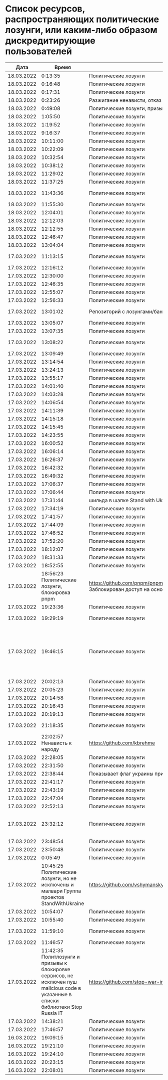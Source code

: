 # Список ресурсов, распространяющих политические лозунги, или каким-либо образом дискредитирующие пользователей

| Дата  | Время  | Тип пропаганды  | Название  | URL  | Комментарий  |
|---|---|---|---|---|---|
| 18.03.2022 | 0:13:35  | Политические лозунги  | vdz yandex metrika  | https://plugins.trac.wordpress.org/browser/vdz-yandex-metrika/assets/banner-772x250.png?rev=2688057  | это плагин wordpress, политические лозунги плюс бекдор, сейчас репозиторий зачищен, плагин блокирован  |
| 18.03.2022 | 0:16:48  | Политические лозунги  | Ember.js  | https://emberjs.com/community/invasion-of-ukraine/  | https://emberjs.com/  |
| 18.03.2022 | 0:17:31  | Политические лозунги  | stop-war-in-ukraine  | https://github.com/stop-war-in-ukraine  | https://github.com/yarnpkg/website/issues/1155 - Массовый спам issues в репозиториях  |
| 18.03.2022 | 0:23:26  | Разжигание ненависти, отказ в обновлениях  | OkayCMS   | https://ok-cms.com/  | Были политические заявления в блоге и на сайте компании, указывающие на то, что русских ненавидят. Прямой отказ в обновлениях движка и отправке уже оплаченных ранее модулей  |
| 18.03.2022 | 0:49:08  | Политические лозунги, призывы и инструкции к ДДОС  | belsk-schedule  | https://github.com/NewEXE/belsk-schedule  | https://github.com/NewEXE/belsk-schedule/commit/b27b55bcf992887864d933af19e009e5750c4ca1 - Куча говна  |
| 18.03.2022 | 1:05:50  | Политические лозунги  | React.js  | https://github.com/reactjs/reactjs.org/commit/d90fd21fdbedb075a4cc196c16156b534daf14a4  | Баннер "Поддержите Украину" на сайте с документацией  |
| 18.03.2022 | 1:19:52  | Политические лозунги  | Elmedia Player macOS  | --//--  | Вместо проигрывания медиа файлов запускает видео военных действий с политическими лозунгами  |
| 18.03.2022 | 9:16:37  | Политические лозунги  | MUI  | https://github.com/mui/material-ui/pull/31275  | Баннер в поддержку Украины  |
| 18.03.2022 | 10:11:00  | Политические лозунги  | Snap package with winbox  | https://github.com/panaceya/winbox/commit/adb017fd7bf2ea40bbf5e449a20091192188509f  |   |
| 18.03.2022 | 10:22:09  | Политические лозунги  | daemon tools  | --//--  | daemon-tools.cc - с главного сайта начали перенаправлять на политический, отключили обновления  |
| 18.03.2022 | 10:32:54  | Политические лозунги  | laminas/*, mezzio/*  | https://github.com/laminas/laminas-servicemanager/commit/1fb805d456f4e916e5fbddad4d2349adfd2f05ba  | Данный политический лозунг есть во всех пакетах laminas/ и mezzio/.  |
| 18.03.2022 | 10:38:12  | Политические лозунги  | Symfony  | --//--   | Баннер в поддержку Украины в шапке сайта  |
| 18.03.2022 | 11:29:02  | Политические лозунги  | react-create-app  | https://github.com/facebook/create-react-app/commit/fd8c5f7b1b1d19d10d24cc2f9fdfc110585dc030  | docs: add homepage banner in support of Ukraine (#12113)  |
| 18.03.2022 | 11:37:25  | Политические лозунги  | Portable ASCII for PHP  | https://github.com/voku/portable-ascii  | used e.g. in Laravel Core  |
| 18.03.2022 | 11:43:36  | Политические лозунги  | T-Regx  | https://github.com/T-Regx/T-Regx/commit/88c05aa62f1931f31e252c68c4084f22336e4552 , https://github.com/T-Regx/T-Regx/commit/7e4812ab0a0c562c0d3e024926c71c24a98fa3b4   | StandWithUkraine banner  |
| 18.03.2022 | 11:55:30  | Политические лозунги  | Yaffle/EventSource  | https://github.com/Yaffle/EventSource/commit/de137927e13d8afac153d2485152ccec48948a7a  | Через 15 секунд после открытия страницы алертит призыв прекратить происходящее и открывает change.org  |
| 18.03.2022 | 12:04:01  | Политические лозунги  | Сobian backup  | https://github.com/jomael/cobianbackup  | В последней обнове прилетели призывы свергать власть  |
| 18.03.2022 | 12:12:03  | Политические лозунги  | snap winbox  | https://github.com/panaceya/winbox  | Политические лозунги  |
| 18.03.2022 | 12:12:55  | Политические лозунги  | EventSource  | https://github.com/Yaffle/EventSource/blob/master/src/eventsource.js#L1032  | Полифилы js используются в множестве сторонних сервисов, пол миллиона загрузок в неделю  |
| 18.03.2022 | 12:46:47  | Политические лозунги  | Symfony  | https://github.com/symfony/symfony/commit/37ca066c6fb3aac241ccfb12b2531675798528d7  | Шильдик #StandWithUkraine  |
| 18.03.2022 | 13:04:04  | Политические лозунги  | Leaflet  | https://github.com/Leaflet/Leaflet/commit/c94faa201a916fbf48e30156179d78ab5620d2d5  | На сайте заменена главная страница: https://leafletjs.com/  |
| 17.03.2022 | 11:13:15  | Политические лозунги  | Tasmota  | https://github.com/arendst/Tasmota/commit/98cbf2587a1a914bbd16996ebb48dd451d3da448#diff-42aa4764b8b648a130f34dd6e21e00a10e2b172fa5137bb271858b12b743e428R32  | "проверяет координаты микроконтроллера, и если он соответствует Москве или Минску, то в логи пишется текст ""Stop war, Free Ukrain""."  |
| 17.03.2022 | 12:16:12 | Политические лозунги | YoutubeDownloader | https://github.com/Tyrrrz/YoutubeDownloader | "Дал ссылку на репо, там везде призывы к поддержке х-слов, ну и в самой программе при запуске всплывает плашка о поддержке т.н. ""украины""" |
| 17.03.2022 | 12:30:00 | Политические лозунги | peacenotwar | https://github.com/RIAEvangelist/peacenotwar | автор мальваря в node-ipc |
| 17.03.2022 | 12:46:35 | Политические лозунги | React.js | https://github.com/reactjs/reactjs.org/commit/d90fd21fdbedb075a4cc196c16156b534daf14a4 | Баннер в поддержку украины |
| 17.03.2022 | 12:55:07| Политические лозунги | https://1password.com/ - менеджер паролей | Только ссылка: https://blog.1password.com/responding-to-the-conflict-in-ukraine/
| 17.03.2022 | 12:56:33| Политические лозунги | Поиск по Github	https://github.com/search?l=Markdown&q=SWUbanner&type=Code | Ссылка на поиск тех, что включил баннер в репу |
| 17.03.2022 | 13:01:02 | Репозиторий с лозунгами/баннерами | StandWithUkraine support materials	https://github.com/vshymanskyy/StandWithUkraine | "В репозитории есть список проектов, которые его используют. Возможно в них есть ещё ""закладки"", кроме лозунгов из этого репозитория." |
| 17.03.2022 | 13:05:07| Политические лозунги | Список github проектов с лозунгами	| https://github.com/vshymanskyy/StandWithUkraine#projects-that-standwithukraine | Список github проектов с лозунгами |
| 17.03.2022 | 13:07:35| Политические лозунги | Notepad++	| https://notepad-plus-plus.org/downloads/ | Политические лозунги в наименовании релиза |
| 17.03.2022 | 13:08:22| Политические лозунги | @russia-sanctions/base	| https://github.com/Russia-Sanctions/Base	Просто пакет, который предлагается включать, чтобы выводить политические лозунги |
| 17.03.2022 | 13:09:49| Политические лозунги | React Native website	| https://github.com/facebook/react-native-website/pull/2986 | Баннер в поддержку украины. Автор: https://github.com/dmitryvinn |
| 17.03.2022 | 13:14:54| Политические лозунги | mailtrap.io	| https://mailtrap.io/ | Ужас |
| 17.03.2022 | 13:24:13| Политические лозунги | The unarchiver.app	| https://macpaw.com/news/macpaw-amidst-aggression | Дополнительное окно с кнопкой «Узнайте правду о происходящем на Украине». |
| 17.03.2022 | 13:55:17| Политические лозунги | ebastianbergmann	| https://github.com/sebastianbergmann/phpunit/commit/4634e702b5f05f5e948e531eb8b4fc19be40610c | политика |
| 17.03.2022 | 14:01:40| Политические лозунги | Codeception	| https://github.com/Codeception/Codeception/commit/d6b7af9233124652b0425217d633e034bfa9bf2b | Выводит в консоли ссылку на https://helpukrainewin.org |
| 17.03.2022 | 14:03:28| Политические лозунги | evolution	| https://github.com/evolution-cms/evolution/commit/1c586bc76f739264dcf0482530945875fa444b77 | Полит лозунг в cms |
| 17.03.2022 | 14:06:54| Политические лозунги | React docs| ==//== | ru.reactjs.org и reactjs.org |
| 17.03.2022 | 14:11:39| Политические лозунги | Набор обновлений UpdatePack7R2 для Windows 7 SP1 и Server 2008 R2 SP1 | https://blog.simplix.info/update7/ | Мартовское обновление не устанавливается. По информации в ченджлоге: История изменений 22.3.11 ... Из-за военного вторжения работа программы на территории России и Беларуси ограничена |
| 17.03.2022 | 14:15:18| Политические лозунги | Docusaurus | https://github.com/facebook/docusaurus/pull/6811 | Опенсорс проект http://docusaurus.io/ |
| 17.03.2022 | 14:15:45| Политические лозунги | Codeception for PHP	| https://github.com/Codeception/Codeception/commit/eefe1abc60500c0516b85131cbbfbb9a22899db4 | "при запуске в консоли выводится ""Codeception PHP Testing Framework v4.1.31 | https://helpukrainewin.org""" |
| 17.03.2022 | 14:23:55| Политические лозунги | Evolution CMS	| https://github.com/evolution-cms/evolution/commit/1c586bc76f739264dcf0482530945875fa444b77 | После обновления на релизы Evolution CMS 3.1.10 и Evolution CMS 1.4.17 полит. лозунг в админке |
| 17.03.2022 | 16:00:52| Политические лозунги | GNOME extension ddterm	оф сайт расширений гнома | Демонстрирует в окне консоли баннер. |
| 17.03.2022 | 16:06:14| Политические лозунги | Spark	| https://sparkmailapp.com/ | Из текущего: лозунги и отказ от обслуживания жителей РФ (такое чувство, что ограничение на клиентской части приложения, т.к. отказ пришел с обновлениями) |
| 17.03.2022 | 16:26:37| Политические лозунги | The Unarchiver	| https://github.com/MacPaw (приватный репозиторий) | Проверить, есть ли что-то помимо лозунгов, пока не удаётся. Лозунги точно показываются на баннере при разархивации/архивации. |
| 17.03.2022 | 16:42:32| Политические лозунги | deskreen	| https://deskreen.com | Не опенсурс, но не знаю куда ещё отправить эту информацию. |
| 17.03.2022 | 16:49:32| Политические лозунги | React	| https://reactjs.org/ | В документации фреймворка на каждой странице шапка с лозунгом |
| 17.03.2022 | 17:06:37| Политические лозунги | RNUILib	| https://github.com/wix/react-native-ui-lib/commit/dca74afdc64f76101c105d02534f4a05bb0c771c | Баннер #StandWithUkraine |
| 17.03.2022 | 17:06:44| Политические лозунги | https://repo.packagist.org	| https://github.com/composer/packagist/pull/1270 | composer update - выдает в консоли #StandWithUkraine |
| 17.03.2022 | 17:31:44|  шильда в шапке Stand with Ukraine ???? | https://www.11ty.dev/ | https://github.com/11ty/11ty-website/commit/544e54a62947c41381d0e9b59891dfe4dd9f3de6 | До этого была ссылка на донаты для украины |
| 17.03.2022 | 17:34:19| Политические лозунги | django-modeltranslatio	| https://github.com/deschler/django-modeltranslation/commit/0617eadfb4606cd9cf3c5fcea761af142b5eb3b2 | Политические лозунги в документации |
| 17.03.2022 | 17:41:57| Политические лозунги | PHPBench	| https://github.com/phpbench/phpbench/commit/414f462c2ee40a6b30ffafbe0c4ee760e75780f8 | standwithukraine |
| 17.03.2022 | 17:44:09| Политические лозунги | Php Project	| https://github.com/spider-mane/php-project/commit/f742eafcf96496ad7f687f452a5c893d29f3e79e | #StandWithUkraine |
| 17.03.2022 | 17:46:52| Политические лозунги | Activeadmin SimpleMDE Markdown Editor	| https://github.com/ypylypenko/activeadmin_simplemde/commit/9bdf811b5c23430b5d7c45d342082e4f1cca14a9 | Политические лозунги. |
| 17.03.2022 | 17:52:20| Политические лозунги | Svelte Material UI	| https://github.com/hperrin/svelte-material-ui	на их официальрном сайте | https://sveltematerialui.com/ висит плашка с лозунгом |
| 17.03.2022 | 18:12:07| Политические лозунги | Pnpn менеджер пакетов	| https://github.com/pnpm/pnpm | Вредительства не замечено, но сайт с доками блочит ру айпи |
| 17.03.2022 | 18:31:33| Политические лозунги | Autodesk AutoCAD	| https://www.autodesk.ru/ | Лозунги |
| 17.03.2022 | 18:52:55| Политические лозунги | Winbox snap package	| https://github.com/panaceya/winbox/commit/adb017fd7bf2ea40bbf5e449a20091192188509f | Мейнтейнер snap-пакета приложил поп-ап, который открывается при использовании русской локали |
| 17.03.2022 | 18:56:23	Политические лозунги, блокировка	pnpm	| https://github.com/pnpm/pnpm/commit/3c328ec465c597ff558c1f38afbfe2a0c1b02a83	Заблокирован доступ на основной сайт | https://pnpm.io по ~нац~ гео признаку. Основной мэйнтэйнер Украинец и, как видно, на дух не переносит русских. |
| 17.03.2022 | 19:23:36| Политические лозунги | react-native-ui-lib	| https://github.com/wix/react-native-ui-lib/commit/dca74afdc64f76101c105d02534f4a05bb0c771c | Политический баннер #StandWithUkraine |
| 17.03.2022 | 19:29:19| Политические лозунги | pre-commit-terraform	| https://github.com/antonbabenko/pre-commit-terraform/pull/348/commits/fc190f980a6f0edac571253bce39e288c5d93949 | см. условия использования в конце readme |
| 17.03.2022 | 19:46:15| Политические лозунги | Return youtube dislike api	| https://github.com/Anarios/return-youtube-dislike/commit/9f257b354c2a933610fafc7c466af0572eef91bf	"Добавление на главную страницу украинского флага и ссылки на сайт для поддержки украинской армии; + интересная строка в комментарии одного из разработчиков ( https://github.com/Anarios/return-youtube-dislike/graphs/contributors): https://github.com/Anarios/return-youtube-dislike/issues/497 ""https://returnyoutubedislikeapi.com/ is blocked in Russia. If you are there, you won't be able to view or submit dislike votes unless you use a proxy or a VPN."", хотя сервис и работает ( https://returnyoutubedislikeapi.com/votes?videoId=kxOuG8jMIgI); Ничего серьёзного про политическую позицию нету" |
| 17.03.2022 | 20:02:13| Политические лозунги | CoreELEC	| https://github.com/CoreELEC/CoreELEC | Замена логотипа в цвета флага Украины |
| 17.03.2022 | 20:05:23| Политические лозунги | mint	| https://github.com/dbarnett/python-helloworld/pull/13	| https://uk.wikipedia.org/wiki/%D0%A0%D1%83%D1%81%D1%81%D0%BA%D0%B8%D0%B9_%D0%B2%D0%BE%D0%B5%D0%BD%D0%BD%D1%8B%D0%B9_%D0%BA%D0%BE%D1%80%D0%B0%D0%B1%D0%BB%D1%8C,_%D0%B8%D0%B4%D0%B8_%D0%BD%D0%B0_%D1%85%D1%83%D0%B9 |
| 17.03.2022 | 20:14:58| Политические лозунги | MUI (Material UI)	| https://github.com/mui/material-ui/pull/31275 | "В документации полит. лозунг ""STOP RUSSIA'S INVASION OF UKRAINE""" | https://mui.com/getting-started/installation/ |
| 17.03.2022 | 20:16:43| Политические лозунги | EmotionJS	| https://github.com/emotion-js/emotion/pull/2668 | "В документации полит. лозунг ""STOP RUSSIA'S INVASION OF UKRAINE""" | https://emotion.sh/docs/introduction |
| 17.03.2022 | 20:19:13| Политические лозунги | ReactJS	| https://github.com/facebook/react/pull/23375/commits/11e414ce6c67dc6c3c7e8cf4146af5c39c9c93ea | "В документации полит. лозунг ""STOP RUSSIA'S INVASION OF UKRAINE""" | https://ru.reactjs.org |
| 17.03.2022 | 21:18:35| Политические лозунги | Dash Electrum	| https://github.com/akhavr/electrum-dash/commit/80e7bfbc9325f0012dc9c6bd1017cd71de80e2371017cd71de80e237 | Разработчик впилил в продукт политические лозунги, сделав их сюрпризом - в логе что в софте нового про это ни слова. |
| 17.03.2022 | 22:02:57	Ненависть к народу	| https://github.com/kbrehme	| https://github.com/kbrehme/niffelheim/commit/7cb93ca14aab68c646a65ef21923835a0f791d4a | Человек удаляет все что связано с русским народом в модах и скриптах |
| 17.03.2022 | 22:28:05| Политические лозунги | | https://github.com/search?l=Markdown&q=SWUbanner&type=Code	| https://github.com/vshymanskyy/StandWithUkraine#projects-that-standwithukraine | Есть смысл проверить эти проекты
| 17.03.2022 | 22:31:50| Политические лозунги | | https://pastebin.com/	| https://pastebin.com/	Политический баннер |
| 17.03.2022 | 22:38:44 | Показывает флаг украины при первом запуске. | Qalctulate! (GTK)	| https://github.com/Qalculate/qalculate-gtk/commit/74c7413429b386f08028565f16f537204217b456 | "Remove flags for RUB and BYR/BYN, and show UAH flag when first using the new version;" Ничего серьезного, но раздражает. Версия с этим коммитом уже в репозиториях arch. Работает не только в РФ/БР, а вообще у всех. |
| 17.03.2022 | 22:41:17| Политические лозунги | spaceship-prompt/spaceship-prompt	| https://github.com/spaceship-prompt | Поддержка полит лозунгами и удаление всех русских issues |
| 17.03.2022 | 22:43:19| Политические лозунги | | https://github.com/vadimdemedes/ink	| https://github.com/vadimdemedes/ink/issues/506 | Issue с призывом платной поддержки украинской армии |
| 17.03.2022 | 22:47:04| Политические лозунги | Redirect Russia	| https://github.com/pabio/redirect-russia | Установленный скрипт на сайте редиректит на страницу с агиткой. Проверяет по ip пользователя и таймзоне. |
| 17.03.2022 | 22:52:13| Политические лозунги | Redirect Russia	| https://github.com/pabio/redirect-russia | Скрипт встраиваемый на сайты, перенаправляющий пользователей из России на страницу с политическими лозунгами |
| 17.03.2022 | 23:32:12| Политические лозунги | GM-DONATE (gm-donate.ru) система доната в Garry's mod	| https://github.com/GM-DONATE/IGS/commit/d98b6dd9f43225a6b03c665db8a57690646515ee#diff-13dde08e38ae5b40da01b8fed10e552f417dd1044710f28c10afa801521cb6bc	Скрытно заменена текстура модели автомата с содовой на текстуру господина П. с фекалиями с расчетом на проблемы с законом. Возможно дальнейшее внедрение вредоносов, функционал позволяет. |
| 17.03.2022 | 23:48:54| Политические лозунги | | https://github.com/mallardduck/	| https://github.com/KickflipCli/kickflip-src | Генератор фейковых сайтов по шаблону с ключевыми словами и призывами (одного мейнтейнера уже забанили за национальную рознь, другой продолжает работу) |
| 17.03.2022 | 23:50:48| Политические лозунги | | https://github.com/k01ek	| https://github.com/k01ek/notowar | "Примеры программ на разных языках программированиях выводящие текст ""No to war""" |
| 17.03.2022 | 0:05:49| Политические лозунги | Redis Desktop Manager (ранее - resp-app)	| https://github.com/uglide/RedisDesktopManager/commit/3880176abbb0ee877672fd1ae74bda9546a4d1a6 | Политические лозунги в README, политические коммиты с кодом в истории. Создатель - укр. |
| 17.03.2022 | 10:45:25	Политические лозунги, но не исключены и малвари	Группа проектов StandWithUkraine	| https://github.com/vshymanskyy/StandWithUkraine#projects-that-standwithukraine | По ссылке список проектов участвующих в акции |
| 17.03.2022 | 10:54:07| Политические лозунги | ECMAScript extensions	| https://github.com/medikoo/es5-ext/commit/28de285ed433b45113f01e4ce7c74e9a356b2af2 | anti-war manifest |
| 17.03.2022 | 10:55:40| Политические лозунги | verdaccio	| https://github.com/verdaccio/verdaccio/pull/3060 | Баннер в поддержку украины |
| 17.03.2022 | 11:59:10| Политические лозунги | Awesome Prometheus Alerts	| https://github.com/samber/awesome-prometheus-alerts/commit/6bfcdcca165e57c6fa09a561515c33284caa20c2 | Определяет активный у пользователя язык и редиректит на страницу с лозунгами. В следующих коммитах код удалили. |
| 17.03.2022 | 11:46:57| Политические лозунги | https://docs.nestjs.com/	| https://github.com/nestjs/docs.nestjs.com/commit/a411b74d114a1342170334e84e426b3259c3872c | "В документации полит. лозунг ""STOP RUSSIA'S INVASION OF UKRAINE""" |
| 17.03.2022 | 11:42:35	Политлозунги и призывы к блокировке сервисов, не исключен пуш malicious code в указанные в списки библиотеки	Stop Russia IT	| https://github.com/stop-war-in-ukraine/stop-russia-it | По ссылке список сервисов, ссылок на обсуждения, петиции на change.org |
| 17.03.2022 | 14:38:21| Политические лозунги | plantUml web ресурс	| https://plantuml.com/ru/ | Я аналитик, я не найду пуш в репе. plantUML много где используется как библиотечка для документирования и плагин в Idea. Но конкретно сейчас я нашла это в web версии |
| 17.03.2022 | 17:46:57| Политические лозунги | filestash	| https://github.com/mickael-kerjean/filestash-website/commit/c30a31a583c827182c92cb8ec4b5e8ba1d854c3d | С помощью определения ip показывали видео обращение Зеленского. Сейчас убрали |
| 16.03.2022  | 19:09:15  | Политические лозунги  | retejs/rete  | | https://github.com/retejs/rete/commit/d3ff828a41f96e34f04619eb44c688c913ee8def  | #StandWithUkraine postinstall message  |
| 16.03.2022  | 19:21:10  | Политические лозунги  | composer  | https://github.com/composer/packagist/commit/86244a3695fcaaac9c5ba4257a4314eae1c6d981  | Выводится шильдик #StandWithUkrane  |
| 16.03.2022  | 19:24:10  | Политические лозунги  | PHPUnit | https://github.com/sebastianbergmann/phpunit/commit/4634e702b5f05f5e948e531eb8b4fc19be40610c  | Шильдик #StandWithUkraine  |
| 16.03.2022  | 20:23:15  | Политические лозунги  | tasmota  | https://github.com/arendst/Tasmota/commit/98cbf2587a1a914bbd16996ebb48dd451d3da448  | Варьируется от сообщений в логе до неработоспособности устройства  |
| 16.03.2022  | 22:08:01  | Политические лозунги  | StandWithUkraine | https://github.com/vshymanskyy/StandWithUkraine  | Список интегрировавших к себе призывы задонатить вна Украину в README.md  |

